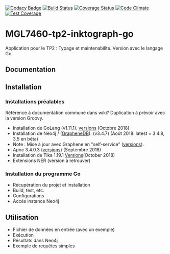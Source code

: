 [![Codacy Badge](https://api.codacy.com/project/badge/Grade/4639c161e9c04ba1b6a43db34615b40e)](https://app.codacy.com/app/eric-gagnon/MGL7460-tp2-linktograph-go?utm_source=github.com&utm_medium=referral&utm_content=eric-gagnon/mgl7460-tp2-linktograph-go&utm_campaign=Badge_Grade_Settings)
[![Build Status](https://travis-ci.org/eric-gagnon/mgl7460-tp2-linktograph-go.svg?branch=master)](https://travis-ci.org/eric-gagnon/mgl7460-tp2-linktograph-go)
[![Coverage Status](https://coveralls.io/repos/github/eric-gagnon/mgl7460-tp2-linktograph-go/badge.svg?branch=master)](https://coveralls.io/github/eric-gagnon/mgl7460-tp2-linktograph-go?branch=master)
[![Code Climate](https://codeclimate.com/github/codeclimate/codeclimate/badges/gpa.svg)](https://codeclimate.com/github/eric-gagnon/mgl7460-tp2-linktograph-go)
[![Test Coverage](https://api.codeclimate.com/v1/badges/93056b3d54fae3588072/test_coverage)](https://codeclimate.com/github/eric-gagnon/mgl7460-tp2-linktograph-go/test_coverage)

# MGL7460-tp2-inktograph-go
Application pour le TP2 : Typage et maintenabilité. Version avec le langage Go.

## Documentation

## Installation

### Installations préalables

Référence à documentation commune dans wiki? Duplication à prévoir avec la version Groovy.

* Installation de GoLang (v1.11.1). [versions](https://golang.org/doc/devel/release.html) (Octobre 2018)
* Installation de Neo4j / ([GrapheneDB](https://www.graphenedb.com/)). (v3.4.7) (Août 2018. latest = 3.4.8, 3.5 en béta)
* Note : Mise à jour avec Graphene en "self-service" ([versions](https://docs.graphenedb.com/docs/neo4j-version-upgrades)).
* Apoc 3.4.0.3 ([versions](https://github.com/neo4j-contrib/neo4j-apoc-procedures/releases)) (Septembre 2018)
* Installation de Tika 1.19.1 [Versions](https://archive.apache.org/dist/tika/)(October 2018)
* Extensions NER (version à retrouver)

### Installation du programme Go

* Récupération du projet et installation
* Build, test, etc.
* Configurations
* Accès instance Neo4j

## Utilisation

* Fichier de données en entrée (avec un exemple)
* Exécution
* Résultats dans Neo4j
* Exemple de requêtes simples
